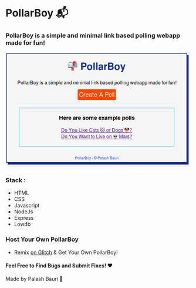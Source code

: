 # PollarBoy 📬
### PollarBoy is a simple and minimal link based polling webapp made for fun!

![](./public/screenshot.png)

### Stack : 
* HTML
* CSS
* Javascript
* NodeJs
* Express
* Lowdb

### Host Your Own PollarBoy

- Remix [on Glitch](https://glitch.com/~pollarboy) & Get Your Own PollarBoy!

#### Feel Free to Find Bugs and Submit Fixes! :heart:

Made by Palash Bauri :ghost:
